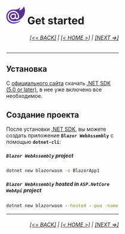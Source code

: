 <div style="width:60%; margin-left:20%;">

# <img src="./images/blazor_logo_transparent.png " width="50" /> Get started

<div style="text-align:right;">

###### [[<= BACK]](01.md) | [[< HOME >]](00.md) | [[NEXT =>]](02.2.md)

</div>

---

## Установка

С [официального сайта](https://dotnet.microsoft.com/download) скачать [.NET SDK (5.0 or later)](https://dotnet.microsoft.com/download/dotnet/5.0), в нее уже включено все необходимое.

## Создание проекта

После установки [.NET SDK](https://dotnet.microsoft.com/download/dotnet/5.0), вы можете создать приложение **`Blazor WebAssembly`** с помощью **`dotnet-cli`**:

##### **`Blazor WebAssembly`** project

```cmd
dotnet new blazorwasm -o BlazorApp1
```

##### **`Blazor WebAssembly`** hosted in **`ASP.NetCore WebApi`** project

```cmd
dotnet new blazorwasm --hosted --pwa -name SampleApp
```

---

<div style="text-align:right;">

###### [[<= BACK]](01.md) | [[< HOME >]](00.md) | [[NEXT =>]](02.2.md)

</div>

</div>
